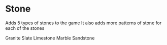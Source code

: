 # Stone
Adds 5 types of stones to the game
It also adds more patterns of stone for each of the stones

Granite
Slate
Limestone
Marble
Sandstone